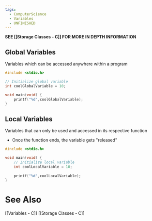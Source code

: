 ```yaml
---
tags:
  - ComputerScience
  - Variables
  - UNFINISHED
---
```

**SEE [[Storage Classes - C]] FOR MORE IN DEPTH INFORMATION**

## Global Variables
Variables which can be accessed anywhere within a program

```c showlinenumbers
#include <stdio.h>

// Initialize global variable
int coolGlobalVariable = 10;

void main(void) {
	printf("%d",coolGlobalVariable);
}
```

## Local Variables
Variables that can only be used and accessed in its respective function
- Once the function ends, the variable gets "released"

```c showlinenumbers
#include <stdio.h>

void main(void) {
	// Initialize local variable
	int coolLocalVariable = 10;
	
	printf("%d",coolLocalVariable);
}
```

# See Also
[[Variables - C]]
[[Storage Classes - C]]